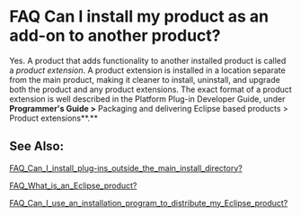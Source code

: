 

FAQ Can I install my product as an add-on to another product?
=============================================================

Yes. A product that adds functionality to another installed product is called a _product extension_. A product extension is installed in a location separate from the main product, making it cleaner to install, uninstall, and upgrade both the product and any product extensions. The exact format of a product extension is well described in the Platform Plug-in Developer Guide, under **Programmer's Guide >** Packaging and delivering Eclipse based products > Product extensions**.**

  

See Also:
---------

[FAQ\_Can\_I\_install\_plug-ins\_outside\_the\_main\_install_directory?](./FAQ_Can_I_install_plug-ins_outside_the_main_install_directory.md "FAQ Can I install plug-ins outside the main install directory?")

[FAQ\_What\_is\_an\_Eclipse_product?](./FAQ_What_is_an_Eclipse_product.md "FAQ What is an Eclipse product?")

[FAQ\_Can\_I\_use\_an\_installation\_program\_to\_distribute\_my\_Eclipse_product?](./FAQ_Can_I_use_an_installation_program_to_distribute_my_Eclipse_product.md "FAQ Can I use an installation program to distribute my Eclipse product?")


